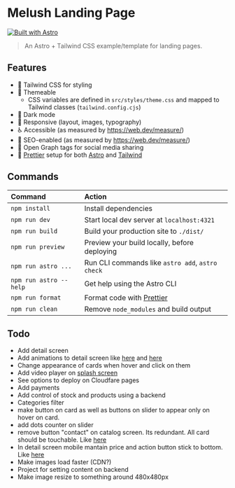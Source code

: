 # Melush Landing Page

[![Built with Astro](https://astro.badg.es/v1/built-with-astro.svg)](https://astro.build)

> An Astro + Tailwind CSS example/template for landing pages.

## Features

- 💨 Tailwind CSS for styling
- 🎨 Themeable
  - CSS variables are defined in `src/styles/theme.css` and mapped to Tailwind classes (`tailwind.config.cjs`)
- 🌙 Dark mode
- 📱 Responsive (layout, images, typography)
- ♿ Accessible (as measured by https://web.dev/measure/)
- 🔎 SEO-enabled (as measured by https://web.dev/measure/)
- 🔗 Open Graph tags for social media sharing
- 💅 [Prettier](https://prettier.io/) setup for both [Astro](https://github.com/withastro/prettier-plugin-astro) and [Tailwind](https://github.com/tailwindlabs/prettier-plugin-tailwindcss)

## Commands

| Command                | Action                                            |
| :--------------------- | :------------------------------------------------ |
| `npm install`          | Install dependencies                              |
| `npm run dev`          | Start local dev server at `localhost:4321`        |
| `npm run build`        | Build your production site to `./dist/`           |
| `npm run preview`      | Preview your build locally, before deploying      |
| `npm run astro ...`    | Run CLI commands like `astro add`, `astro check`  |
| `npm run astro --help` | Get help using the Astro CLI                      |
| `npm run format`       | Format code with [Prettier](https://prettier.io/) |
| `npm run clean`        | Remove `node_modules` and build output            |

## Todo

- Add detail screen
- Add animations to detail screen like [here](https://spotify-astro-transitions.vercel.app/) and [here](https://astro-records.pages.dev/)
- Change appearance of cards when hover and click on them
- Add video player on [splash screen](https://645e81ce9873bb1e1ada2033--wonderful-cucurucho-12c589.netlify.app/#)
- See options to deploy on Cloudfare pages
- Add payments
- Add control of stock and products using a backend
- Categories filter
- make button on card as well as buttons on slider to appear only on hover on card.
- add dots counter on slider
- remove button "contact" on catalog screen. Its redundant. All card should be touchable. Like [here](https://www.airbnb.com.pe/)
- In detail screen mobile mantain price and action button stick to bottom. Like [here](https://www.airbnb.com.pe/rooms/757857853968620040?adults=1&category_tag=Tag%3A8101&children=0&enable_m3_private_room=true&infants=0&pets=0&photo_id=1642198802&search_mode=flex_destinations_search&check_in=2024-04-07&check_out=2024-04-12&source_impression_id=p3_1712506853_RjAQpekcKEavhyX%2F&previous_page_section_name=1000&federated_search_id=bb5e7cee-b2db-4741-9b20-61c0e8b6d407)
- Make images load faster (CDN?)
- Project for setting content on backend
- Make image resize to something around 480x480px